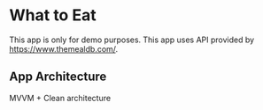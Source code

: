 # What to Eat
This app is only for demo purposes. This app uses API provided by https://www.themealdb.com/.

## App Architecture 
MVVM + Clean architecture
